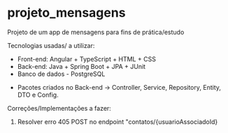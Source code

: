 # projeto_mensagens
Projeto de um app de mensagens para fins de prática/estudo

Tecnologias usadas/ a utilizar: 
- Front-end: Angular + TypeScript + HTML + CSS  
- Back-end: Java + Spring Boot + JPA + JUnit
- Banco de dados - PostgreSQL

* Pacotes criados no Back-end -> Controller, Service, Repository, Entity, DTO e Config.

Correções/Implementações a fazer:
1. Resolver erro 405 POST no endpoint "contatos/{usuarioAssociadoId}
